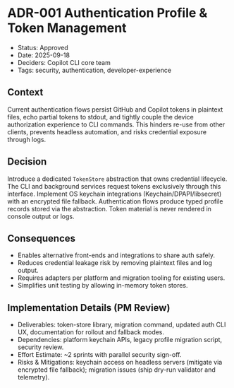 # ADR-001 Authentication Profile & Token Management

- Status: Approved
- Date: 2025-09-18
- Deciders: Copilot CLI core team
- Tags: security, authentication, developer-experience

## Context
Current authentication flows persist GitHub and Copilot tokens in plaintext files, echo partial tokens to stdout, and tightly couple the device authorization experience to CLI commands. This hinders re-use from other clients, prevents headless automation, and risks credential exposure through logs.

## Decision
Introduce a dedicated `TokenStore` abstraction that owns credential lifecycle. The CLI and background services request tokens exclusively through this interface. Implement OS keychain integrations (Keychain/DPAPI/libsecret) with an encrypted file fallback. Authentication flows produce typed profile records stored via the abstraction. Token material is never rendered in console output or logs.

## Consequences
- Enables alternative front-ends and integrations to share auth safely.
- Reduces credential leakage risk by removing plaintext files and log output.
- Requires adapters per platform and migration tooling for existing users.
- Simplifies unit testing by allowing in-memory token stores.

## Implementation Details (PM Review)
- Deliverables: token-store library, migration command, updated auth CLI UX, documentation for rollout and fallback modes.
- Dependencies: platform keychain APIs, legacy profile migration script, security review.
- Effort Estimate: ~2 sprints with parallel security sign-off.
- Risks & Mitigations: keychain access on headless servers (mitigate via encrypted file fallback); migration issues (ship dry-run validator and telemetry).
